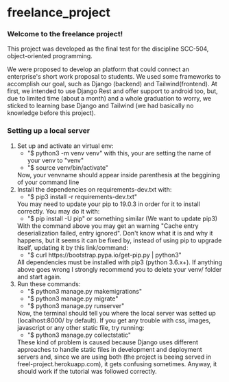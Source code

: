 # freelance_project
<h3>Welcome to the freelance project!</h3>
<p>This project was developed as the final test for the discipline SCC-504, object-oriented programming.</p>
<p>We were proposed to develop an platform that could connect an enterprise's short work proposal to students. We used some frameworks to accomplish our goal, such as Django (backend) and Tailwind(frontend). At first, we intended to use Django Rest and offer support to android too, but, due to limited time (about a month) and a whole graduation to worry, we sticked to learning base Django and Tailwind (we had basically no knowledge before this project).</p>

<h3>Setting up a local server</h3>
<ol>
  <li>Set up and activate an virtual env:
    <ul>
      <li>"$ python3 -m venv venv" with this, your are setting the name of your venv to "venv"</li>
      <li>"$ source venv/bin/activate"</li>
    </ul>
    Now, your venvname should appear inside parenthesis at the beggining of your command line
  </li>
  <li>Install the dependencies on requirements-dev.txt with:
    <ul>
      <li>"$ pip3 install -r requirements-dev.txt"</li>
    </ul>
    You may need to update your pip to 19.0.3 in order for it to install correctly. You may do it with:
    <ul>
      <li>"$ pip install -U pip" or something similar (We want to update pip3)</li>
    </ul>
    With the command above you may get an warning "Cache entry deserialization failed, entry ignored". Don't know what it is and why it happens, but it seems it can be fixed by, instead of using pip to upgrade itself, updating it by this link/command:
    <ul>
      <li>"$ curl https://bootstrap.pypa.io/get-pip.py | python3" </li>
    </ul>
    All dependencies must be installed with pip3 (python 3.6.x+). If anything above goes wrong I strongly recommend you to delete your venv/ folder and start again.  
  </li>
  <li>Run these commands:
    <ul>
      <li>"$ python3 manage.py makemigrations"</li>
      <li>"$ python3 manage.py migrate"</li>
      <li>"$ python3 manage.py runserver"</li>
    </ul>
    Now, the terminal should tell you where the local server was setted up (localhost:8000/ by default). 
    If you get any trouble with css, images, javascript or any other static file, try running:
    <ul>
      <li> "$ python3 manage.py collectstatic" </li>
    </ul>
    These kind of problem is caused because Django uses different approaches to handle static files in development and deployment servers and, since we are using both (the project is beeing served in freel-project.herokuapp.com), it gets confusing sometimes. Anyway, it should work if the tutorial was followed correctly.
  </li>  
</ol>
